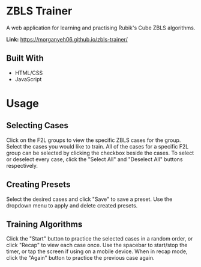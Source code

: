 # ZBLS Trainer
A web application for learning and practising Rubik's Cube ZBLS algorithms.

**Link:** https://morganyeh06.github.io/zbls-trainer/

## Built With
- HTML/CSS
- JavaScript

# Usage
## Selecting Cases <br />
Click on the F2L groups to view the specific ZBLS cases for the group. Select the cases you would like to train.
All of the cases for a specific F2L group can be selected by clicking the checkbox beside the cases. 
To select or deselect every case, click the "Select All" and "Deselect All" buttons respectively.

## Creating Presets <br />
Select the desired cases and click "Save" to save a preset. Use the dropdown menu to apply and delete created presets.

## Training Algorithms <br />
Click the "Start" button to practice the selected cases in a random order, or click "Recap" to view each case once.
Use the spacebar to start/stop the timer, or tap the screen if using on a mobile device.
When in recap mode, click the "Again" button to practice the previous case again.

